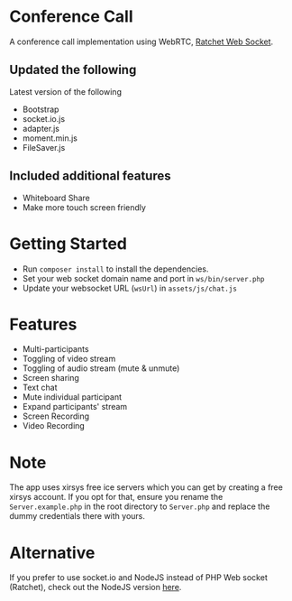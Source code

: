 # Conference Call
A conference call implementation using WebRTC, [Ratchet Web Socket](https://github.com/ratchetphp/Ratchet).

## Updated the following
Latest version of the following
- Bootstrap
- socket.io.js
- adapter.js
- moment.min.js
- FileSaver.js


## Included additional features
- Whiteboard Share
- Make more touch screen friendly


# Getting Started
- Run `composer install` to install the dependencies.
- Set your web socket domain name and port in `ws/bin/server.php`
- Update your websocket URL (`wsUrl`) in `assets/js/chat.js`


# Features
- Multi-participants
- Toggling of video stream
- Toggling of audio stream (mute & unmute)
- Screen sharing
- Text chat
- Mute individual participant
- Expand participants' stream
- Screen Recording
- Video Recording


# Note
The app uses xirsys free ice servers which you can get by creating a free xirsys account. If you opt for that, ensure you rename the `Server.example.php` in the root directory to `Server.php` and replace the dummy credentials there with yours.


# Alternative
If you prefer to use socket.io and NodeJS instead of PHP Web socket (Ratchet), check out the NodeJS version [here](https://github.com/amirsanni/Video-Call-App-NodeJS).
